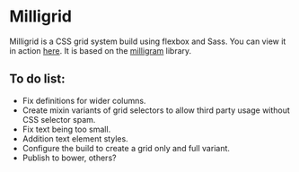 # Milligrid

Milligrid is a CSS grid system build using flexbox and Sass. You can view it in action [here](http://bencoveney.github.io/Milligridg). It is based on the [milligram](https://github.com/milligram/milligram) library.

## To do list:

+ Fix definitions for wider columns.
+ Create mixin variants of grid selectors to allow third party usage without CSS selector spam.
+ Fix text being too small.
+ Addition text element styles.
+ Configure the build to create a grid only and full variant.
+ Publish to bower, others?
